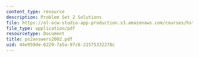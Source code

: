 ```yaml
---
content_type: resource
description: Problem Set 2 Solutions
file: https://ol-ocw-studio-app-production.s3.amazonaws.com/courses/hst-508-genomics-and-computational-biology-fall-2002/44e959de62297a5a97c621575332278c_ps2answers2002.pdf
file_type: application/pdf
resourcetype: Document
title: ps2answers2002.pdf
uid: 44e959de-6229-7a5a-97c6-21575332278c
---
```

